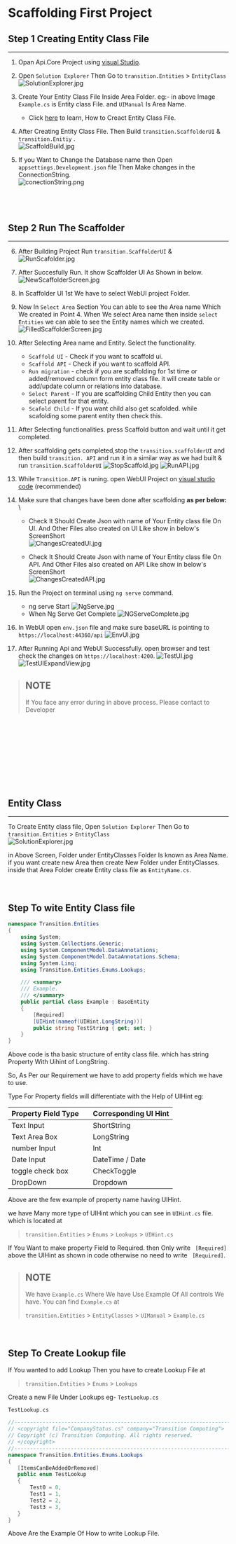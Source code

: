 
# Scaffolding First Project

## Step 1 Creating Entity Class File
---


1. Opan Api.Core Project using [visual Studio](https://visualstudio.microsoft.com/downloads/ 'Visual Studio').  
2. Open `Solution Explorer` Then Go to `transition.Entities` > `EntityClass` \
![SolutionExplorer.jpg](SolutionExplorer.jpg "SolutionExplorer.jpg")

3. Create Your Entity Class File Inside Area Folder. eg:- in above Image `Example.cs` is Entity class File. and `UIManual` Is Area Name.
    - Click [here](#entity-class) to learn, How to Creact Entity Class File.

4. After Creating Entity Class File. Then Build `transition.ScaffolderUI` & `transition.Enitiy` . \
![ScaffoldBuild.jpg](ScaffoldBuild.jpg "ScaffoldBuild.jpg")

5. If you Want to Change the Database name then Open `appsettings.Development.json` file Then Make changes in the ConnectionString. \
![conectionString.png](conectionString.png "conectionString.png")

## &nbsp;

## Step 2 Run The Scaffolder 
---
6. After Building Project Run `transition.ScaffolderUI` &  \
![RunScafolder.jpg](RunScafolder.jpg "RunScafolder.jpg")

7. After Succesfully Run. It show Scaffolder UI As Shown in below.\
![NewScaffolderScreen.jpg](NewScaffolderScreen.jpg "NewScaffolderScreen.jpg")

8. In Scaffolder UI 1st We have to select WebUI project Folder.
9. Now In `Select Area` Section You can able to see the Area name Which We created in Point 4. When We select Area name then inside `select Entities` we can able to see the Entity names which we created. 
![FilledScaffolderScreen.jpg](FilledScaffolderScreen.jpg "FilledScaffolderScreen.jpg")

10. After Selecting Area name and Entity. Select the functionality.
    * `Scaffold UI` - Check if you want to scaffold ui.
    * `Scaffold API` - Check if you want to scaffold API.
    * `Run migration` - check if you are scaffolding for 1st time or added/removed column form entity class file. it will create table or add/update column or relations into database.
    * `Select Parent` - If you are scaffolding Child Entity then you can select parent for that entity.
    * `Scafold Child` - If you want child also get scafolded. while scafolding some parent entity then check this.


11. After Selecting functionalities. press Scaffold button and wait until it get completed.

12. After scaffolding gets completed,stop the `transition.scaffolderUI` and then build `transition. API`  and run it in a similar way as we had built & run `transition.ScaffolderUI`
![StopScaffold.jpg](StopScaffold.jpg "StopScaffold.jpg")
![RunAPI.jpg](RunAPI.jpg "RunAPI.jpg")



13. While `Transition.API` is runing. open WebUI Project on [visual studio code](https://code.visualstudio.com/ "visual studio code") (recommended)

14.  Make sure that changes have been done after scaffolding **as per below:** \
     - Check It Should Create Json with name of Your Entity class file On UI. And Other Files also created on UI Like show in below's ScreenShort\
    ![ChangesCreatedUI.jpg](ChangesCreatedUI.jpg "ChangesCreatedUI.jpg")
    
     - Check It Should Create Json with name of Your Entity class file On API. And Other Files also created on API Like show in below's ScreenShort\
    ![ChangesCreatedAPI.jpg](ChangesCreatedAPI.jpg "ChangesCreatedAPI.jpg")
15. Run the Project on terminal using `ng serve` command.
     - ng serve Start
    ![NgServe.jpg](NgServe.jpg "NgServe.jpg")
     - When Ng Serve Get Complete
    ![NGServeComplete.jpg](NGServeComplete.jpg "NGServeComplete.jpg")


16. In WebUI open `env.json` file and make sure baseURL is pointing to `https://localhost:44360/api`
![EnvUI.jpg](EnvUI.jpg "EnvUI.jpg")

17. After Running Api and WebUI Successfully. open browser and test check the changes on `https://localhost:4200`. 
![TestUI.jpg](TestUI.jpg "TestUI.jpg")
![TestUIExpandView.jpg](TestUIExpandView.jpg "TestUIExpandView.jpg")

>## NOTE
> If You face any error during in above process. Please contact to Developer



## &nbsp;
## &nbsp;
## &nbsp;
## Entity Class
---

To Create Entity class file, Open `Solution Explorer` Then Go to `transition.Entities` > `EntityClass` \
![SolutionExplorer.jpg](SolutionExplorer.jpg "SolutionExplorer.jpg")

in Above Screen, Folder under EntityClasses Folder Is known as Area Name.\
if you want create new Area then create New Folder under EntityClasses.\
inside that Area Folder create Entity class file as `EntityName.cs`.
#### &nbsp;
## Step To wite Entity Class file

```c#
namespace Transition.Entities
{
    using System;
    using System.Collections.Generic;
    using System.ComponentModel.DataAnnotations;
    using System.ComponentModel.DataAnnotations.Schema;
    using System.Linq;
    using Transition.Entities.Enums.Lookups;

    /// <summary>
    /// Example.
    /// </summary>
    public partial class Example : BaseEntity
    {
        [Required]
        [UIHint(nameof(UIHint.LongString))]
        public string TestString { get; set; }
    }
}
```
Above code is tha basic structure of entity class file. which has string Property With Uihint of LongString.

So, As Per our Requirement we have to add property fields which we have to use.

Type For Property fields will differentiate with the Help of UIHint eg:


| Property Field Type| | Corresponding UI Hint |
| ---- | ----| ----|
| Text Input | |  ShortString |
| Text Area Box | | LongString |
| number Input | | Int |
| Date Input | | DateTime / Date |
| toggle check box | | CheckToggle |
| DropDown | | Dropdown |

Above are the few example of property name having UIHint.

we have Many more type of UIHint which you can see in `UIHint.cs` file. which  is located at 
> `transition.Entities` > `Enums` > `Lookups` > `UIHint.cs`

If You Want to make property Field to Required. then Only write ` [Required]` above the UIHint as shown in code otherwise no need to write ` [Required]`.

>## NOTE
> We have `Example.cs` Where We have Use Example Of All controls We have.
> You can find `Example.cs` at
>
>   `transition.Entities` > `EntityClasses` > `UIManual` > `Example.cs` 

#### &nbsp;
## Step To Create Lookup file

If You wanted to add Lookup Then you have to create Lookup File at 

 > `transition.Entities` > `Enums` > `Lookups` 

 Create a new File Under Lookups eg-  `TestLookup.cs`

 `TestLookup.cs`
 ```C#
//-----------------------------------------------------------------------
// <copyright file="CompanyStatus.cs" company="Transition Computing">
// Copyright (c) Transition Computing. All rights reserved.
// </copyright>
//-----------------------------------------------------------------------
namespace Transition.Entities.Enums.Lookups
{
    [ItemsCanBeAddedOrRemoved]
    public enum TestLookup
    {
        Test0 = 0,
        Test1 = 1,
        Test2 = 2,
        Test3 = 3,
    }
}
 ```

Above Are the Example Of How to write Lookup File.

